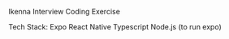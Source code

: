 Ikenna Interview Coding Exercise

Tech Stack: 
    Expo
    React Native
    Typescript
    Node.js (to run expo)
    